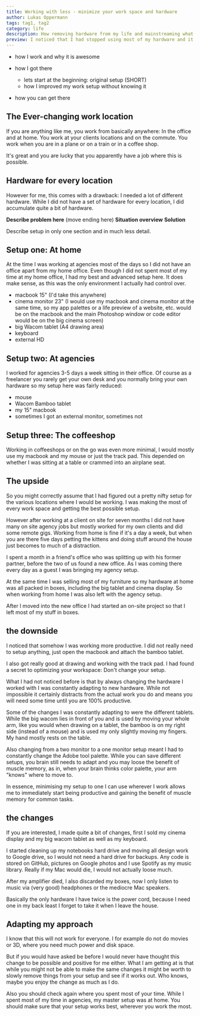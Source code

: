 ```yaml
---
title: Working with less - minimize your work space and hardware
author: Lukas Oppermann
tags: tag1, tag2
category: life
description: How removing hardware from my life and mainstreaming what I work with, boosted productivity.
preview: I noticed that I had stopped using most of my hardware and it is great. Having less stuff to deal with improved my productivity quite a bit.
---
```


- how I work and why it is awesome
- how I got there

	- lets start at the beginning: original setup (SHORT)
	- how I improved my work setup without knowing it
	
-  how you can get there


## The Ever-changing work location

If you are anything like me, you work from basically anywhere: In the office and at home. You work at your clients locations and on the commute. You work when you are in a plane or on a train or in a coffee shop.

It's great and you are lucky that you apparently have a job where this is possible.

## Hardware for every location
However for me, this comes with a drawback: I needed a lot of different hardware. While I did not have a set of hardware for every location, I did accumulate quite a bit of hardware.

**Describe problem here** (move ending here)
**Situation overview**
**Solution**


Describe setup in only one section and in much less detail.


## Setup one: At home
At the time I was working at agencies most of the days so I did not have an office apart from my home office. Even though I did not spent most of my time at my home office, I had my best and advanced setup here. It does make sense, as this was the only environment I actually had control over.

- macbook 15" (I'd take this anywhere)
- cinema monitor 23" (I would use my macbook and cinema monitor at the same time, so my app palettes or a life preview of a website, etc. would be on the macbook and the main Photoshop window or code editor would be on the big cinema screen)
- big Wacom tablet (A4 drawing area)
- keyboard
- external HD

## Setup two: At agencies

I worked for agencies 3-5 days a week sitting in their office. Of course as a freelancer you rarely get your own desk and you normally bring your own hardware so my setup here was fairly reduced:

- mouse
- Wacom Bamboo tablet
- my 15" macbook
- sometimes I got an external monitor, sometimes not

## Setup three: The coffeeshop

Working in coffeeshops or on the go was even more minimal, I would mostly use my macbook and my mouse or just the track pad. This depended on whether I was sitting at a table or crammed into an airplane seat.

## The upside

So you might correctly assume that I had figured out a pretty nifty setup for the various locations where I would be working. I was making the most of every work space and getting the best possible setup.

However after working at a client on site for seven months I did not have many on site agency jobs but mostly worked for my own clients and did some remote gigs. Working from home is fine if it's a day a week, but when you are there five days petting the kittens and doing stuff around the house just becomes to much of a distraction.

I spent a month in a friend's office who was splitting up with his former partner, before the two of us found a new office. As I was coming there every day as a guest I was bringing my agency setup.

At the same time I was selling most of my furniture so my hardware at home was all packed in boxes, including the big tablet and cinema display. So when working from home I was also left with the agency setup.

After I moved into the new office I had started an on-site project so that I left most of my stuff in boxes.

## the downside

I noticed that somehow I was working more productive. I did not really need to setup anything, just open the macbook and attach the bamboo tablet.

I also got really good at drawing and working with the track pad. I had found a secret to optimizing your workspace: Don't change your setup.

What I had not noticed before is that by always changing the hardware I worked with I was constantly adapting to new hardware. While not impossible it certainly distracts from the actual work you do and means you will need some time until you are 100% productive.

Some of the changes I was constantly adapting to were the different tablets. While the big wacom lies in front of you and is used by moving your whole arm, like you would when drawing on a tablet, the bamboo is on my right side (instead of a mouse) and is used my only slightly moving my fingers. My hand mostly rests on the table.

Also changing from a two monitor to a one monitor setup meant I had to constantly change the Adobe tool palette. While you can save different setups, you brain still needs to adapt and you may loose the benefit of muscle memory, as in, when your brain thinks color palette, your arm "knows" where to move to.

In essence, minimising my setup to one I can use wherever I work allows me to immediately start being productive and gaining the benefit of muscle memory for common tasks.

## the changes

If you are interested, I made quite a bit of changes, first I sold my cinema display and my big wacom tablet as well as my keyboard.

I started cleaning up my notebooks hard drive and moving all design work to Google drive, so I would not need a hard drive for backups. Any code is stored on GitHub, pictures on Google photos and I use Spotify as my music library. Really if my Mac would die, I would not actually loose much.

After my amplifier died, I also discarded my boxes, now I only listen to music via (very good) headphones or the mediocre Mac speakers.

Basically the only hardware I have twice is the power cord, because I need one in my back least I forget to take it when I leave the house.

## Adapting my approach

I know that this will not work for everyone. I for example do not do movies or 3D, where you need much power and disk space.

But if you would have asked be before I would never have thought this change to be possible and positive for me either. What I am getting at is that while you might not be able to make the same changes it might be worth to slowly remove things from your setup and see if it works out. Who knows, maybe you enjoy the change as much as I do.

Also you should check again where you spent most of your time. While I spent most of my time in agencies, my master setup was at home. You should make sure that your setup works best, wherever you work the most.

